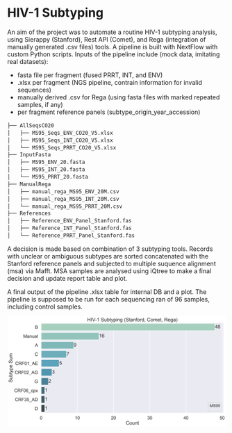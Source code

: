 # HIV-1 Subtyping

An aim of the project was to automate a routine HIV-1 subtyping analysis, using Sierappy (Stanford), Rest API (Comet), and Rega (integration of manually generated .csv files) tools. A pipeline is built with NextFlow with custom Python scripts. Inputs of the pipeline include (mock data, imitating real datasets):

- fasta file per fragment (fused PRRT, INT, and ENV)
- .xlsx per fragment (NGS pipeline, contrain information for invalid sequences)
- manually derived .csv for Rega (using fasta files with marked repeated samples, if any)
- per fragment reference panels (subtype_origin_year_accession)
  
```sh
├── AllSeqsCO20
│   ├── MS95_Seqs_ENV_CO20_V5.xlsx
│   ├── MS95_Seqs_INT_CO20_V5.xlsx
│   └── MS95_Seqs_PRRT_CO20_V5.xlsx
├── InputFasta
│   ├── MS95_ENV_20.fasta
│   ├── MS95_INT_20.fasta
│   └── MS95_PRRT_20.fasta
├── ManualRega
│   ├── manual_rega_MS95_ENV_20M.csv
│   ├── manual_rega_MS95_INT_20M.csv
│   └── manual_rega_MS95_PRRT_20M.csv
├── References
│   ├── Reference_ENV_Panel_Stanford.fas
│   ├── Reference_INT_Panel_Stanford.fas
│   └── Reference_PRRT_Panel_Stanford.fas
```

A decision is made based on combination of 3 subtyping tools. Records with unclear or ambiguous subtypes are sorted concatenated with the Stanford reference panels and subjected to multiple suquence alignment (msa) via Mafft. MSA samples are analysed using iQtree to make a final decision and update report table and plot.  

A final output of the pipeline .xlsx table for internal DB and a plot. The pipeline is supposed to be run for each sequencing ran of 96 samples, including control samples. 

![Plot](Documentation/images/MS95_subtype_counts.png)
